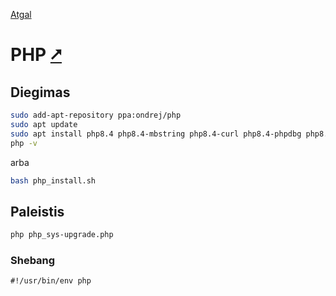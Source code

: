 [Atgal](./readme.md)

# PHP [&#x2B67;](https://www.php.net/)

## Diegimas

```bash
sudo add-apt-repository ppa:ondrej/php
sudo apt update
sudo apt install php8.4 php8.4-mbstring php8.4-curl php8.4-phpdbg php8.4-xdebug -y
php -v
```

arba

```bash
bash php_install.sh
```

## Paleistis

```bash
php php_sys-upgrade.php
```

### Shebang

```shebang
#!/usr/bin/env php
```
